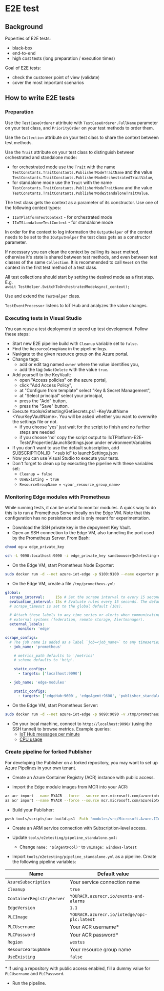 # E2E test

## Background
Poperties of E2E tests:
* black-box
* end-to-end
* high cost tests (long preparation / execution times)

Goal of E2E tests:
* check the customer point of view (validate)
* cover the most important scenarios

## How to write E2E tests
### Preparation
Use the `TestCaseOrderer` attribute with `TestCaseOrderer.FullName` parameter on
your test class, and `PriorityOrder` on your test methods to order them.

Use the `Collection` attribute on your test class to share the context between 
test methods.

Use the `Trait` attribute on your test class to distinguish between orchestrated and standalone mode:
* for orchestrated mode use the `Trait` with the name `TestConstants.TraitConstants.PublisherModeTraitName` and the value `TestConstants.TraitConstants.PublisherModeOrchestratedTraitValue`,
* for standalone mode use the `Trait` with the name `TestConstants.TraitConstants.PublisherModeTraitName` and the value `TestConstants.TraitConstants.PublisherModeStandaloneTraitValue`.

The test class gets the context as a parameter of its constructor.
Use one of the following context types:
* `IIoTPlatformTestContext` - for orchestrated mode
* `IIoTStandaloneTestContext` - for standalone mode

In order for the context to log information the `OutputHelper` of the context needs to be set to the `IOutputHelper` the test class gets as a constructor parameter.

If necessary you can clean the context by calling its `Reset` method, otherwise it's state is shared between test methods, and even between test classes of the same `Collection`. It is recommended to call `Reset` on the context in the first test method of a test class.

All test collections should start by setting the desired mode as a first step. E.g.<br>
`await TestHelper.SwitchToOrchestratedModeAsync(_context);`

Use and extend the `TestHelper` class.

`TestEventProcessor` listens to IoT Hub and analyzes the value changes.

### Executing tests in Visual Studio

You can reuse a test deployment to speed up test development.
Follow these steps:
* Start new E2E pipeline build with `Cleanup` variable set to `false`.
* Find the `ResourceGroupName` in the pipeline logs.
* Navigate to the given resource group on the Azure portal.
* Change tags:
  * add or edit tag named `owner` where the value identifies you,
  * add the tag `DoNotDelete` with the value `true`.
* Add yourself to the KeyVault:
  * open "Access policies" on the azure portal,
  * click "Add Access Policy",
  * at "Configure from template" select "Key & Secret Management",
  * at "Select principal" select your principal,
  * press the "Add" button,
  * press the "Save" button.
* Execute /tools/e2etesting/GetSecrets.ps1 -KeyVaultName &lt;YourKeyVaultName&gt;. You will be asked whether you want to overwrite the settings file or not.
  * if you choose 'yes' just wait for the script to finish and no further steps are needed
  * if you choose 'no' copy the script output to IIoTPlatform-E2E-Tests\Properties\launchSettings.json under environmentVariables
* If you don't want to use the default subscription, add SUBSCRIPTION_ID: "<sub id" to launchSettings.json
* Now you can use Visual Studio to execute your tests.
* Don't forget to clean up by executing the pipeline with these variables set:
  * `Cleanup = false`
  * `UseExisting = true`
  * `ResourceGroupName = <your_resource_group_name>`

### Monitoring Edge modules with Prometheus

While running tests, it can be useful to monitor modules. A quick way to do this is to run a Prometheus Server locally on the Edge VM. Note that this configuration has no persistence and is only meant for experimentation.

- Download the SSH private key in the depoyment Key Vault.
- Open an SSH connection to the Edge VM, also tunneling the port used by the Prometheus Server. From  Bash:

```bash
chmod og-w edge_private_key

ssh -L 9090:localhost:9090 -i edge_private_key sandboxuser@e2etesting-edgevm-XXXXX.westeurope.cloudapp.azure.com
```

- On the Edge VM, start Prometheus Node Exporter:

```bash
sudo docker run -d --net azure-iot-edge -p 9100:9100 --name exporter prom/node-exporter
```

- On the Edge VM, create a file `/tmp/prometheus.yml`:

```yaml
global:
  scrape_interval:     15s # Set the scrape interval to every 15 seconds. Default is every 1 minute.
  evaluation_interval: 15s # Evaluate rules every 15 seconds. The default is every 1 minute.
  # scrape_timeout is set to the global default (10s).

  # Attach these labels to any time series or alerts when communicating with
  # external systems (federation, remote storage, Alertmanager).
  external_labels:
      monitor: 'edge'

scrape_configs:
  # The job name is added as a label `job=<job_name>` to any timeseries scraped from this config.
  - job_name: 'prometheus'

    # metrics_path defaults to '/metrics'
    # scheme defaults to 'http'.

    static_configs:
      - targets: ['localhost:9090']

  - job_name: 'edge-modules'

    static_configs:
      - targets: ['edgeHub:9600', 'edgeAgent:9600', 'publisher_standalone:9702', 'exporter:9100']
```

- On the Edge VM, start Prometheus Server:

```bash
sudo docker run -d --net azure-iot-edge -p 9090:9090 -v /tmp/prometheus.yml:/etc/prometheus/prometheus.yml   prom/prometheus
```

- On your local machine, connect to `http://localhost:9090/` (using the SSH tunnel) to browse metrics. Example queries:
  - [IoT Hub messages per minute](http://localhost:9090/graph?g0.expr=sum%28rate%28iiot_edge_publisher_messages%5B1m%5D%29%29*60&g0.tab=0&g0.stacked=0&g0.range_input=1h
    )
  - [CPU usage](http://localhost:9090/graph?g0.expr=100%20-%20%28avg%20by%20%28instance%29%20%28irate%28node_cpu_seconds_total%7Bmode%3D%22idle%22%7D%5B1m%5D%29%29%20*%20100%29%20&g0.tab=0)

### Create pipeline for forked Publisher

For developing the Publisher on a forked repository, you may want to set up Azure Pipelines in your own tenant.

* Create an Azure Container Registry (ACR) instance with public access.

* Import the Edge module images from MCR into your ACR:

```bash
az acr import --name MYACR --force --source mcr.microsoft.com/azureiotedge-agent:1.1 --image events-and-alarms/azureiotedge-agent:1.1
az acr import --name MYACR --force --source mcr.microsoft.com/azureiotedge-hub:1.1 --image events-and-alarms/azureiotedge-hub:1.1
```

* Build your Publisher:

```bash
pwsh tools/scripts/acr-build.ps1 -Path "modules/src/Microsoft.Azure.IIoT.Modules.OpcUa.Publisher/src" -Registry "MYACR"
```

* Create an ARM service connection with Subscription-level access.

* Update `tools/e2etesting/pipeline_standalone.yml`:
  * Change  `name: '$(AgentPool)'` to `vmImage: windows-latest`

* Import `tools/e2etesting/pipeline_standalone.yml` as a pipeline. Create the following pipeline variables:

| Name                      | Default value                               |
| ------------------------- | ------------------------------------------- |
| `AzureSubscription`       | Your service connection name                |
| `Cleanup`                 | `true`                                      |
| `ContainerRegistryServer` | `YOURACR.azurecr.io/events-and-alarms`      |
| `EdgeVersion`             | `1.1`                                       |
| `PLCImage`                | `YOURACR.azurecr.io/iotedge/opc-plc:latest` |
| `PLCUsername`             | Your ACR username*                          |
| `PLCPassword`             | Your ACR password*                          |
| `Region`                  | `westus`                                    |
| `ResourceGroupName`       | Your resource group name                    |
| `UseExisting`             | `false`                                     |

\* If using a repository with public access enabled, fill a dummy value for `PLCUsername`  and  `PLCPassword`.

* Run the pipeline.
